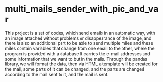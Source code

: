 # multi_mails_sender_with_pic_and_var
This project is a set of codes, which send emails in an automatic way, with an image attached without problems or disappearance of the image, and there is also an additional part to be able to send multiple miles and these miles contain variables that change from one email to the other, where the program is provided with a database It carries the e-mail addresses and some information that we want to but in the mails.  Through the pandas library, we will format the data, then via HTML a template will be created for the mail, some parts of it can be changed, and the parts are changed according to the mail sent to it, and the mail is sent.
